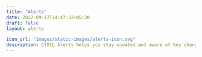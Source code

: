 ```yaml
---
title: "Alerts"
date: 2022-09-17T14:47:32+05:30
draft: false
layout: alerts

icon_url: "images/static-images/alerts-icon.svg"
description: CIBIL Alerts helps you stay updated and aware of key changes in your credit profile.
---
```

